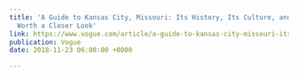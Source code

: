 ```yaml
---
title: 'A Guide to Kansas City, Missouri: Its History, Its Culture, and Why It''s
  Worth a Closer Look'
link: https://www.vogue.com/article/a-guide-to-kansas-city-missouri-its-history-its-culture-and-why-its-worth-a-closer-look
publication: Vogue
date: 2018-11-23 06:00:00 +0000

---
```

